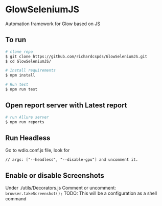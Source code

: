 # GlowSeleniumJS
Automation framework for Glow based on JS

## To run
```bash
# clone repo
$ git clone https://github.com/richardcspds/GlowSeleniumJS.git
$ cd GlowSeleniumJS/

# Install requirements
$ npm install

# Run test
$ npm run test
```

## Open report server with Latest report
```bash
# run Allure server
$ npm run reports
```

## Run Headless
Go to wdio.conf.js file, look for  
```
// args: ["--headless", "--disable-gpu"] and uncomment it.
```

## Enable or disable Screenshots
Under ./utils/Decorators.js Comment or uncomment:
``
browser.takeScreenshot();
``
TODO: This will be a configuration as a shell command